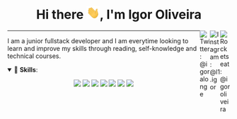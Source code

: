 
<h1 align="center">Hi there <img src="https://raw.githubusercontent.com/ABSphreak/ABSphreak/master/gifs/Hi.gif" width="30px">, I'm Igor Oliveira</h1>

<a href="https://app.rocketseat.com.br/me/igoroliveira/" target="_blank" rel="nofollow"><img align="right" width="23rem" src="https://raw.githubusercontent.com/igorl1/igorl1/main/assets/rocketseat.png" alt="Rocketseat: @igoroliveira"/></a>
<a href="https://www.instagram.com/l1.igor/" target="_blank" rel="nofollow"><img align="right" width="23rem" src="https://raw.githubusercontent.com/igorl1/igorl1/main/assets/instagram.png" alt="Instagram: @l1.igor"/></a>
<a href="https://twitter.com/igoralonge/" target="_blank" rel="nofollow"><img align="right" width="23rem" src="https://raw.githubusercontent.com/igorl1/igorl1/main/assets/twitter.png" alt="Twitter: @igoralonge"/></a>

---

I am a junior fullstack developer and I am everytime looking to learn and improve my skills through reading, self-knowledge and technical courses.

<details open>
  <summary>🚀 <b>Skills</b>:</summary>

<p align="center">
  <img src="https://img.shields.io/badge/html-%23E34F26.svg?&style=for-the-badge&logo=html5&logoColor=white"/>
  <img src="https://img.shields.io/badge/css-%231572B6.svg?&style=for-the-badge&logo=css3&logoColor=white"/>
  <img src="https://img.shields.io/badge/javascript-%23F7DF1E.svg?&style=for-the-badge&logo=javascript&logoColor=white"/>
  <img src="https://img.shields.io/badge/typescript-%23007ACC.svg?&style=for-the-badge&logo=typescript&logoColor=white"/>
  <img src="https://img.shields.io/badge/react-%2361DAFB.svg?&style=for-the-badge&logo=react&logoColor=white"/>
  <img src="https://img.shields.io/badge/nodejs-%23339933.svg?&style=for-the-badge&logo=node.js&logoColor=white"/>
  <img src="https://img.shields.io/badge/git-%23F05033.svg?&style=for-the-badge&logo=git&logoColor=white"/>
</p>

</details>
